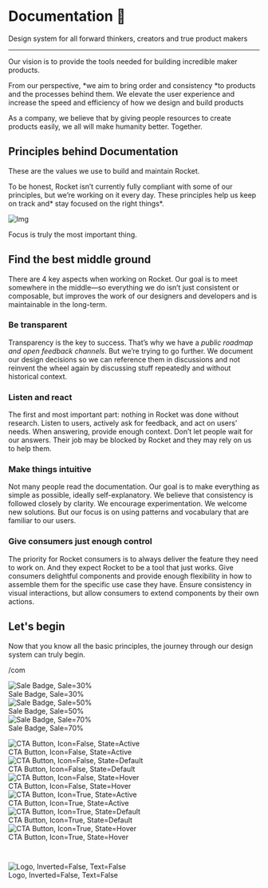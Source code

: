 
# Documentation 🚀

Design system for all forward thinkers, creators and true product makers

---

Our vision is to provide the tools needed for building incredible maker products.

From our perspective, *we aim to bring order and consistency *to products and the processes behind them. We elevate the user experience and increase the speed and efficiency of how we design and build products

As a company, we believe that by giving people resources to create products easily, we all will make humanity better. Together.

## Principles behind Documentation

These are the values we use to build and maintain Rocket.

To be honest, Rocket isn’t currently fully compliant with some of our principles, but we’re working on it every day. These principles help us keep on track and* stay focused on the right things*.

![Img](https://studio-assets.supernova.io/design-systems/14533/9289758a-6300-472a-bbc6-a57098081abf.jpeg?Expires=1990828800&Policy=eyJTdGF0ZW1lbnQiOlt7IlJlc291cmNlIjoiaHR0cHM6Ly9zdHVkaW8tYXNzZXRzLnN1cGVybm92YS5pby9kZXNpZ24tc3lzdGVtcy8xNDUzMy85Mjg5NzU4YS02MzAwLTQ3MmEtYmJjNi1hNTcwOTgwODFhYmYuanBlZyIsIkNvbmRpdGlvbiI6eyJEYXRlTGVzc1RoYW4iOnsiQVdTOkVwb2NoVGltZSI6MTk5MDgyODgwMH19fV19&Signature=E9DL6D-ZtS~4qaH18y5tnHC4gtpQUzZb85NmDFMuezn~MaWHPSumzBv6tXkxGqSgGyKh~9FaYnbfHkcJhU~4F~jdbuY70gbRxUpvnBtyCpz8o0mci-d2A9WoIZ3RGl11izD3c2WMfUaKhSaFlUw8cTGP-9vrqeUi58O2P4zYT9eAeyvOIFzQXgIgljhxiB9mIVU5a4j1vDL8ntJpagEZukKRskOgMrrB4LNQ-nRsvXFF7W5C5EkdoZPZf4jFxcQu2Yj6M9-bqNBXubYMsYYhEXqvqUOAnYVaE59E5PSSe43HKv2gp1ajSJ3ttHtTtCITO8Vyfh1FoTl03Z18ki8iZg__&Key-Pair-Id=APKAJGK34LCCAUR7N6LA)

Focus is truly the most important thing.

## Find the best middle ground

There are 4 key aspects when working on Rocket. Our goal is to meet somewhere in the middle—so everything we do isn’t just consistent or composable, but improves the work of our designers and developers and is maintainable in the long-term.

### Be transparent

Transparency is the key to success. That’s why we have a *public roadmap and open feedback channels*. But we’re trying to go further. We document our design decisions so we can reference them in discussions and not reinvent the wheel again by discussing stuff repeatedly and without historical context.

### Listen and react

The first and most important part: nothing in Rocket was done without research. Listen to users, actively ask for feedback, and act on users’ needs. When answering, provide enough context. Don’t let people wait for our answers. Their job may be blocked by Rocket and they may rely on us to help them.

### Make things intuitive

Not many people read the documentation. Our goal is to make everything as simple as possible, ideally self-explanatory. We believe that consistency is followed closely by clarity. We encourage experimentation. We welcome new solutions. But our focus is on using patterns and vocabulary that are familiar to our users.

### Give consumers just enough control

The priority for Rocket consumers is to always deliver the feature they need to work on. And they expect Rocket to be a tool that just works. Give consumers delightful components and provide enough flexibility in how to assemble them for the specific use case they have. Ensure consistency in visual interactions, but allow consumers to extend components by their own actions.

## Let's begin

Now that you know all the basic principles, the journey through our design system can truly begin.

/com

  
![Sale Badge, Sale=30%](https://studio-assets.supernova.io/design-systems/14533/b5f0eb50-cf80-46db-a19f-ffe8a75901b6.png?Expires=1990828800&Policy=eyJTdGF0ZW1lbnQiOlt7IlJlc291cmNlIjoiaHR0cHM6Ly9zdHVkaW8tYXNzZXRzLnN1cGVybm92YS5pby9kZXNpZ24tc3lzdGVtcy8xNDUzMy9iNWYwZWI1MC1jZjgwLTQ2ZGItYTE5Zi1mZmU4YTc1OTAxYjYucG5nIiwiQ29uZGl0aW9uIjp7IkRhdGVMZXNzVGhhbiI6eyJBV1M6RXBvY2hUaW1lIjoxOTkwODI4ODAwfX19XX0_&Signature=USNSv7DHb0yl3ArW9lqmmLPcSAthDuc-cGR-ciVme24Zt0-Y0nCB4KT1jDevr06TCmxGJlF6TfvDkohUPoZJFz~SfTEnP8iuu1PN~Eyes8L4pEQcS8IiMocZqzM2ec~C7r1nlAY27i2VzZcIFK6M78eqjroGLFhusPtbWjijj-h0QpKm~JdsrgFvPY-7TVKIhnWWA7XHnEuxWwfuV-Q2zo46LcevujPsxMvRYKBTfUXVdLVXQxoJz~ViszBG~8dFkWSQ~3XnQVzx70oDnh-8lgJQKK9dyb70FcwMeMx1hlSwfxcmlMpGkL8ePTdYVPav68I9qs-dPzMs9lAP61fMmg__&Key-Pair-Id=APKAJGK34LCCAUR7N6LA)  
Sale Badge, Sale=30%  
![Sale Badge, Sale=50%](https://studio-assets.supernova.io/design-systems/14533/43f3e112-17b1-443b-9616-152276e0bf24.png?Expires=1990828800&Policy=eyJTdGF0ZW1lbnQiOlt7IlJlc291cmNlIjoiaHR0cHM6Ly9zdHVkaW8tYXNzZXRzLnN1cGVybm92YS5pby9kZXNpZ24tc3lzdGVtcy8xNDUzMy80M2YzZTExMi0xN2IxLTQ0M2ItOTYxNi0xNTIyNzZlMGJmMjQucG5nIiwiQ29uZGl0aW9uIjp7IkRhdGVMZXNzVGhhbiI6eyJBV1M6RXBvY2hUaW1lIjoxOTkwODI4ODAwfX19XX0_&Signature=M3gl9RsU1JeD2U-AlHb8sKzhVDq2OhLckOvf3ksWY6i1rpb2PGWOAlXzVJRMceFaHGReISdeZXzcNYsyTYH4govWohVUaizNMbVEpbI2IZNM7Pl-DYf9LD8014YNgePTorGclmMN~VZOTtyRpc50-333Spl6AI9vtkngumO8OFy03oKGeN2OKKuTi0hoq0QVDkjsxY34SBt0IDU~cK0uVUL-CbDotSY3boGcTFU-g73dgeKqsdfUTrW4tXraNLN~39qMNEslBuhk4bJJp76f034mX4gMoFPCuWaJh7y8e64RcPpHtkYICXHByFZdwCY7HomL1W7F7sdKFKKuCV6TGQ__&Key-Pair-Id=APKAJGK34LCCAUR7N6LA)  
Sale Badge, Sale=50%  
![Sale Badge, Sale=70%](https://studio-assets.supernova.io/design-systems/14533/28edde67-1bec-48c4-beb4-c79c4a54900a.png?Expires=1990828800&Policy=eyJTdGF0ZW1lbnQiOlt7IlJlc291cmNlIjoiaHR0cHM6Ly9zdHVkaW8tYXNzZXRzLnN1cGVybm92YS5pby9kZXNpZ24tc3lzdGVtcy8xNDUzMy8yOGVkZGU2Ny0xYmVjLTQ4YzQtYmViNC1jNzljNGE1NDkwMGEucG5nIiwiQ29uZGl0aW9uIjp7IkRhdGVMZXNzVGhhbiI6eyJBV1M6RXBvY2hUaW1lIjoxOTkwODI4ODAwfX19XX0_&Signature=FLzoqmwx8hfGsTIJpjKzERLpokwVXjA0KPlUZxp~g5wkFioenHUUk92px2qc4jHCKILe9NTA6IzGToiZCdI0eBHpMFvc~SF4LrFmm2KQngkM13xVwmt761880Wo9X5XlmipkcwXk1RMiWyiI-WMY17P~OBelxm9TxWQkjMr7rvZGnsKTL1dTPo3PBF7-VkrVSL8CRcC3F2sG3JwSEkTsMx05YCzyQWqMxuLpUqfMSYbiZgV5KVaq8KMUEVAq-nhdtH~dbwBTLT5Wmdk7~~JQh485yoDQpz6fNRaiWNC8kv-XIoEjoruov8Ane3ESug3k1ouuoIJ3m47X9Wrt3SMWVg__&Key-Pair-Id=APKAJGK34LCCAUR7N6LA)  
Sale Badge, Sale=70%  


  
![CTA Button, Icon=False, State=Active](https://studio-assets.supernova.io/design-systems/14533/1d37da5a-62ce-4070-805d-899cea256202.png?Expires=1990828800&Policy=eyJTdGF0ZW1lbnQiOlt7IlJlc291cmNlIjoiaHR0cHM6Ly9zdHVkaW8tYXNzZXRzLnN1cGVybm92YS5pby9kZXNpZ24tc3lzdGVtcy8xNDUzMy8xZDM3ZGE1YS02MmNlLTQwNzAtODA1ZC04OTljZWEyNTYyMDIucG5nIiwiQ29uZGl0aW9uIjp7IkRhdGVMZXNzVGhhbiI6eyJBV1M6RXBvY2hUaW1lIjoxOTkwODI4ODAwfX19XX0_&Signature=WRVdNs114KbTBkHGnEOK~9mP49ncfkzLu2hvYzvVvY8OyY~QB2j2ut4IrVKNwtm7lDH8-6jmACQX3C~Nyv4zX2veUARAn-uSwoTmlpmBcUjGCvsFShP0uIFyjY7qXIFXqQkwwNk~dTjepeOrZ2TnY90AzNv0hWgAhMEFNLgDJe2JnT5u28buPRIIadfb31QYFpSPGmTpOEZPHHruVLhSlj0acCcwRjwFiaMAH~Vx65CMI2QmRuTGt7l1sJzwmjL2S4pFqj4QY8BQfKwBStzZp0P4GmfAVs4S~fFscnOPB5ROmBcapIzhd1MLjXn3WAFia~LZMHv1Q50S0S~AKuv4zg__&Key-Pair-Id=APKAJGK34LCCAUR7N6LA)  
CTA Button, Icon=False, State=Active  
![CTA Button, Icon=False, State=Default](https://studio-assets.supernova.io/design-systems/14533/3ad666b7-7fde-48b5-8469-2b4c70274763.png?Expires=1990828800&Policy=eyJTdGF0ZW1lbnQiOlt7IlJlc291cmNlIjoiaHR0cHM6Ly9zdHVkaW8tYXNzZXRzLnN1cGVybm92YS5pby9kZXNpZ24tc3lzdGVtcy8xNDUzMy8zYWQ2NjZiNy03ZmRlLTQ4YjUtODQ2OS0yYjRjNzAyNzQ3NjMucG5nIiwiQ29uZGl0aW9uIjp7IkRhdGVMZXNzVGhhbiI6eyJBV1M6RXBvY2hUaW1lIjoxOTkwODI4ODAwfX19XX0_&Signature=PBYjLpjjly24Hw1i7IZgixk4GybSn4w1ijgkPBN3EP1v3wZpnkiton8l1QTHiy1FOOr8k5gUvc1O5xyF7VC2qiLdgFMn8LhjSKzpx3~Uze0vNnXWuNCYZ8FTFTAU7GX8ZrM4OZyMxN-NJZtwAGaaR9N4o06weCRUKC3wJ8xE327D5fkO0KYggH8EvgLPU0nBVrS7Z3-aumCFcVy6U970lAHJ4B5Q0aN2vCHChzv1LcKzdIvaY4A7XyXiwnVSMpUSNSRlCfPSv~t4WRwT~jneYHbOmJlxse54W966-UXkcCALRBgJ1ly9s~v4yIXhU0T6f5hGr2lxNGleOBE9qvfLHw__&Key-Pair-Id=APKAJGK34LCCAUR7N6LA)  
CTA Button, Icon=False, State=Default  
![CTA Button, Icon=False, State=Hover](https://studio-assets.supernova.io/design-systems/14533/7d9bfae4-5a04-4d79-b766-4c57ac24fc88.png?Expires=1990828800&Policy=eyJTdGF0ZW1lbnQiOlt7IlJlc291cmNlIjoiaHR0cHM6Ly9zdHVkaW8tYXNzZXRzLnN1cGVybm92YS5pby9kZXNpZ24tc3lzdGVtcy8xNDUzMy83ZDliZmFlNC01YTA0LTRkNzktYjc2Ni00YzU3YWMyNGZjODgucG5nIiwiQ29uZGl0aW9uIjp7IkRhdGVMZXNzVGhhbiI6eyJBV1M6RXBvY2hUaW1lIjoxOTkwODI4ODAwfX19XX0_&Signature=RStj2-4t-VHkihIdkKmQrzTBIAfYQDkVN8xT6hIxwm9q6r0lnyRZaxObeRP~7ocaL9FbcBt9mhUz3U9DMNag6WZO3wjXAVNKQcyS2DqpKRWNj7s67F2CjvIY2ihEcq0HulCIKYo~kskeGRr5et7ZpkN4sizlmaLPZgmHnlUfw4Q8iAR0A04T0Mogk2Ks2B4InBH78RGCvImAlMZK~~o0O2wqtbpTDhVZUZlGqcKNmffBCAduOF3hiaKv3r1kIAistOp163qDJVbsH~aaUkzLF7wpPej9CvT7tjquviBJsWRxXV-h~J9oT~uqR-ZmFt0pa8bxGi3KWuVFldv7XM2s6g__&Key-Pair-Id=APKAJGK34LCCAUR7N6LA)  
CTA Button, Icon=False, State=Hover  
![CTA Button, Icon=True, State=Active](https://studio-assets.supernova.io/design-systems/14533/0f7db8fb-5019-4632-b34d-4391b005a3cc.png?Expires=1990828800&Policy=eyJTdGF0ZW1lbnQiOlt7IlJlc291cmNlIjoiaHR0cHM6Ly9zdHVkaW8tYXNzZXRzLnN1cGVybm92YS5pby9kZXNpZ24tc3lzdGVtcy8xNDUzMy8wZjdkYjhmYi01MDE5LTQ2MzItYjM0ZC00MzkxYjAwNWEzY2MucG5nIiwiQ29uZGl0aW9uIjp7IkRhdGVMZXNzVGhhbiI6eyJBV1M6RXBvY2hUaW1lIjoxOTkwODI4ODAwfX19XX0_&Signature=LC7she9sjuLYzCZb7ghLnphIBxgmQ0yDaHxNNlMkiMcuISznLkvXcYSOaYNYF0~Al6D5eeFGKmTa2N667up8A4zRlo~FOGMqY1FUpLXLkskiL-5dWMShotlBuEofhFqhLgVUlxcZBWS-W8hZPW42RetnAsNnsrdYS9vCq6N2eBTPc9N5BR1D4CGcC-Nih6~wy9TNZfEhPiotmfPOdzS33hmXus3gYAUHTRm2GIBnf0BXCIloWiqVFCGoyEH8qTCOZCH1iWBD3Itn1KGFK0F3FVzIpFtvuOG09irQGykgcLg0DQU5ASNUvyl0~WnJPjZLRMAoQSzuS54rgozLzCr-~A__&Key-Pair-Id=APKAJGK34LCCAUR7N6LA)  
CTA Button, Icon=True, State=Active  
![CTA Button, Icon=True, State=Default](https://studio-assets.supernova.io/design-systems/14533/166fce75-49a7-4ff7-bb52-27744b9833e9.png?Expires=1990828800&Policy=eyJTdGF0ZW1lbnQiOlt7IlJlc291cmNlIjoiaHR0cHM6Ly9zdHVkaW8tYXNzZXRzLnN1cGVybm92YS5pby9kZXNpZ24tc3lzdGVtcy8xNDUzMy8xNjZmY2U3NS00OWE3LTRmZjctYmI1Mi0yNzc0NGI5ODMzZTkucG5nIiwiQ29uZGl0aW9uIjp7IkRhdGVMZXNzVGhhbiI6eyJBV1M6RXBvY2hUaW1lIjoxOTkwODI4ODAwfX19XX0_&Signature=bemGFjfhYZcevrN10q1UzTwAR72oVAISietfcf9mQ8wNjEUczlZwb5JkNdx1Xa2zNafKolXGhKqeFLyInBpEI09wxkp6nUX3s6BOOX70Q9rob0~7qgaPRctfDlhXM~rfftOgXXd0~C1mrB~xPJ4l-k4HQCepHZd~0zPxZxtOEobpLEcsLpPyE1~YlTcRmHRnqmvzqldaCvPmooVFDrsRJrrBAj2MBB51TfuR3eQm-2OnC5krZ0~JBevXWNELdVhZl6OfFAkBty4bBxgQlGYZyvJGs6MGSQNDZKXTAdEa3MNt7U3vmMe72-ZWJE1fCZ3DEvUM8fWdGB-qJKEDP6T6Eg__&Key-Pair-Id=APKAJGK34LCCAUR7N6LA)  
CTA Button, Icon=True, State=Default  
![CTA Button, Icon=True, State=Hover](https://studio-assets.supernova.io/design-systems/14533/7de44c4f-9dea-49e9-bcc9-c1f7870a0444.png?Expires=1990828800&Policy=eyJTdGF0ZW1lbnQiOlt7IlJlc291cmNlIjoiaHR0cHM6Ly9zdHVkaW8tYXNzZXRzLnN1cGVybm92YS5pby9kZXNpZ24tc3lzdGVtcy8xNDUzMy83ZGU0NGM0Zi05ZGVhLTQ5ZTktYmNjOS1jMWY3ODcwYTA0NDQucG5nIiwiQ29uZGl0aW9uIjp7IkRhdGVMZXNzVGhhbiI6eyJBV1M6RXBvY2hUaW1lIjoxOTkwODI4ODAwfX19XX0_&Signature=OyWxtLZ8rjKdNKAXXjfUYpSjNsdDsi7LovB6LOT-Z1AZ8dJlnXjss7R6qebKUgVrRPTPuyjlVQJVsjsJ3vONBh6jdanEbqmvf-HjPoBUiSQCN92X3lfyNjXw6VUNBqllYPE4WHPsR~ae6loHtc6RClZG1AmhivLHqqmGME-y6UUt0LldvkLKGlDx7gO0BGGWASDepMoo-MqWaQ9tAgtnf8Jw8Dz0jxKDAv~DQQgOekp-MwbzZW2vRUyLcTh7LOhtmwtsqWJg540LjHw~cn-rhSeu1Nq8S0lCU9x2jrusuxjod0W1iBkwnmytlLGXSt2MAvSUnQte8TOMRLF8U8T06w__&Key-Pair-Id=APKAJGK34LCCAUR7N6LA)  
CTA Button, Icon=True, State=Hover  


```javascript  
  
```

  
![Logo, Inverted=False, Text=False](https://studio-assets.supernova.io/design-systems/14533/3894457e-7a2e-4f03-908a-5bebc73e89dc.png?Expires=1990828800&Policy=eyJTdGF0ZW1lbnQiOlt7IlJlc291cmNlIjoiaHR0cHM6Ly9zdHVkaW8tYXNzZXRzLnN1cGVybm92YS5pby9kZXNpZ24tc3lzdGVtcy8xNDUzMy8zODk0NDU3ZS03YTJlLTRmMDMtOTA4YS01YmViYzczZTg5ZGMucG5nIiwiQ29uZGl0aW9uIjp7IkRhdGVMZXNzVGhhbiI6eyJBV1M6RXBvY2hUaW1lIjoxOTkwODI4ODAwfX19XX0_&Signature=Nq4HIGPw0ZZKkVy3eG3FMaHsOHyNL-s6WOq~51NsmRePD15FXrIK6N7vMEw542bzPZ7~OomTfWwPhXKXkv~c~tMDHHTjs3x4LJYaCVVKuIJFy0~874Z5QwkMh-IkSs-DZCyYGJLcJKRkmu8osyfOcJMhSfsm0MpWh71UZZKJizmMMjLcm6Vu4~4tbc4wPLlcriRz1Y8-sOOHi7lVR7uKLSvb6nZnRchCm7KR0e0a5WNmewdnF7ro6wzL1kwwt-iBThb-7jwvf6eS3nc0OMIA~CGnAKoz6cp2qxHrXv8QJCl834PIVj0nwaCEuY7pB7V2GE4TI0wb9r2UVuqGZw06gQ__&Key-Pair-Id=APKAJGK34LCCAUR7N6LA)  
Logo, Inverted=False, Text=False  


  
  
